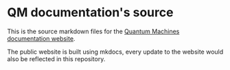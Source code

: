 # QM documentation's source

This is the source markdown files for the [Quantum Machines documentation website](https://docs.quantum-machines.co).

The public website is built using mkdocs, every update to the website would also be reflected in this repository.
